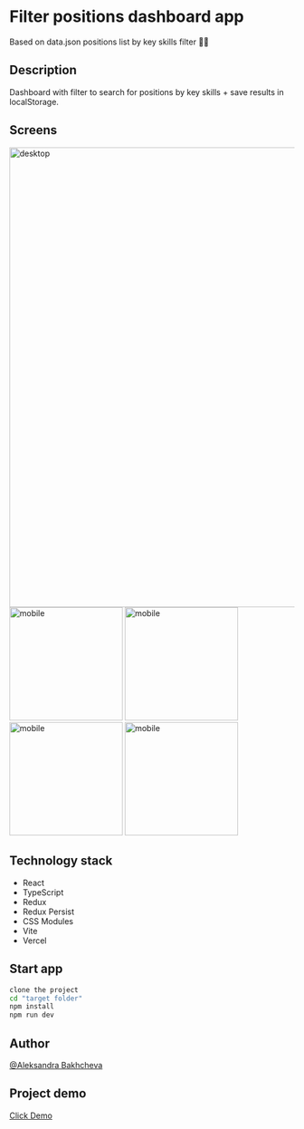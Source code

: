 # Filter positions dashboard app
Based on data.json positions list by key skills filter 🧑‍💻

## Description
Dashboard with filter to search for positions by key skills + save results in localStorage. 

## Screens
<img width="812.5" alt="desktop" src="https://github.com/AleksandraBakhcheva/checkboxes-structure_vite-app/assets/76097160/b4a53b13-0166-4d52-a00b-7b4eb34f9d88"> 
<img width="200" alt="mobile" src="https://github.com/AleksandraBakhcheva/checkboxes-structure_vite-app/assets/76097160/18b24c82-3be0-48cd-9219-e4426ef33fe8"> 
<img width="200" alt="mobile" src="https://github.com/AleksandraBakhcheva/checkboxes-structure_vite-app/assets/76097160/fd89763a-d75e-4126-b7d9-e0de05f600af"> 
<img width="200" alt="mobile" src="https://github.com/AleksandraBakhcheva/checkboxes-structure_vite-app/assets/76097160/9c93e257-189c-4fd7-931c-e09813a6d4ac"> 
<img width="200" alt="mobile" src="https://github.com/AleksandraBakhcheva/checkboxes-structure_vite-app/assets/76097160/d07c4999-eeaa-448a-8c93-ada7777b69ff">

## Technology stack
- React
- TypeScript
- Redux
- Redux Persist
- CSS Modules
- Vite
- Vercel
  
## Start app
```bash
clone the project
cd "target folder"
npm install
npm run dev
```

## Author
[@Aleksandra Bakhcheva](https://github.com/AleksandraBakhcheva)

## Project demo
<a href="https://dashboard-vite-app.vercel.app/">Click Demo</a>

